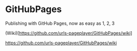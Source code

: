 # GitHubPages
Publishing with GitHub Pages, now as easy as 1, 2, 3 

(Wiki)[https://github.com/urls-pageplayer/GitHubPages/wiki]

https://github.com/urls-pageplayer/GitHubPages/wiki
